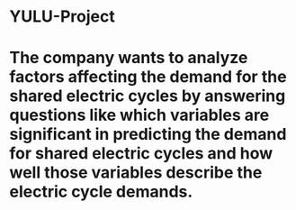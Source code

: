 # YULU-Project
# The company wants to analyze factors affecting the demand for the shared electric cycles by answering questions like which variables are significant in predicting the demand for shared electric cycles and how well those variables describe the electric cycle demands. 
